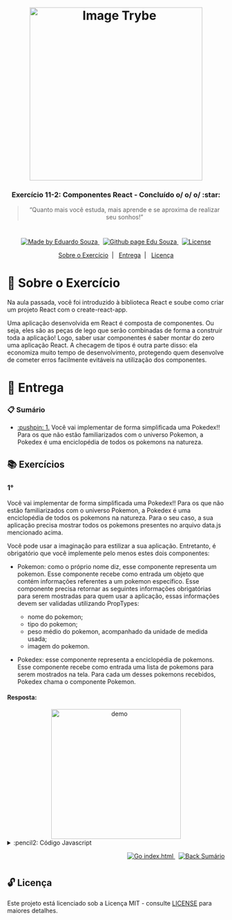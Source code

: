 <h1 align="center">
    <img alt="Image Trybe" src="https://i.ibb.co/d4W2x4g/trybe.png" width="400px" />
</h1>

<h3 align="center">
  Exercício 11-2: Componentes React - Concluído o/ o/ o/ :star:
</h3>

<blockquote align="center">“Quanto mais você estuda, mais aprende e se aproxima de realizar seu sonhos!”</blockquote>

<h1></h1>

<p align="center">

  <a href="https://www.linkedin.com/in/eduardosouzaprogrammer/">
    <img alt="Made by Eduardo Souza" src="https://img.shields.io/badge/made%20by-Edu%20Souza-%23F8952D">
  </a>&nbsp;

 <a href="https://edusouza-programmer.github.io/">
<img alt="Github page Edu Souza " src="https://img.shields.io/badge/Github%20page-Edu_Souza-orange">
</a>&nbsp;

  <a href="LICENSE" >
    <img alt="License" src="https://img.shields.io/badge/license-MIT-%23F8952D">
  </a>

</p>

<p align="center">
  <a href="#rocket-Sobre-o-Exercício">Sobre o Exercício</a>&nbsp;&nbsp;|&nbsp;&nbsp;
  <a href="#postbox-Entrega">Entrega</a>&nbsp;&nbsp;|&nbsp;&nbsp;
  <a href="#unlock-Licença">Licença</a>
</p>

# :rocket: Sobre o Exercício

Na aula passada, você foi introduzido à biblioteca React e soube como criar um projeto React com o create-react-app.

Uma aplicação desenvolvida em React é composta de componentes. Ou seja, eles são as peças de lego que serão combinadas de forma a construir toda a aplicação! Logo, saber usar componentes é saber montar do zero uma aplicação React. A checagem de tipos é outra parte disso: ela economiza muito tempo de desenvolvimento, protegendo quem desenvolve de cometer erros facilmente evitáveis na utilização dos componentes.

# :postbox: Entrega

### :clipboard: Sumário

- <p><a href="#1"> :pushpin: 1.</a> Você vai implementar de forma simplificada uma Pokedex!! Para os que não estão familiarizados com o universo Pokemon, a Pokedex é uma enciclopédia de todos os pokemons na natureza.</p>

## :books: Exercícios

### 1°

Você vai implementar de forma simplificada uma Pokedex!! Para os que não estão familiarizados com o universo Pokemon, a Pokedex é uma enciclopédia de todos os pokemons na natureza. Para o seu caso, a sua aplicação precisa mostrar todos os pokemons presentes no arquivo data.js mencionado acima.

Você pode usar a imaginação para estilizar a sua aplicação. Entretanto, é obrigatório que você implemente pelo menos estes dois componentes:

- Pokemon: como o próprio nome diz, esse componente representa um pokemon. Esse componente recebe como entrada um objeto que contém informações referentes a um pokemon específico. Esse componente precisa retornar as seguintes informações obrigatórias para serem mostradas para quem usar a aplicação, essas informações devem ser validadas utilizando PropTypes:
  
  - nome do pokemon;
  - tipo do pokemon;
  - peso médio do pokemon, acompanhado da unidade de medida usada;
  - imagem do pokemon.
  
- Pokedex: esse componente representa a enciclopédia de pokemons. Esse componente recebe como entrada uma lista de pokemons para serem mostrados na tela. Para cada um desses pokemons recebidos, Pokedex chama o componente Pokemon.

#### Resposta:

<div align="center">
  <img src="https://course.betrybe.com//front-end/react/components/my-pokedex-project.gif" alt="demo" height="300">
</div>

<details>
 <summary> :pencil2: Código Javascript</summary>

```js
// index.js
import React from 'react';
import ReactDOM from 'react-dom';
import App from './components/app';
import reportWebVitals from './reportWebVitals';

ReactDOM.render(
  <React.StrictMode>
    <App />
  </React.StrictMode>,
  document.getElementById('root')
);

// If you want to start measuring performance in your app, pass a function
// to log results (for example: reportWebVitals(console.log))
// or send to an analytics endpoint. Learn more: https://bit.ly/CRA-vitals
reportWebVitals();

// app.js
import dataPokemons from '../DB_pokemons/data';
import Pokedex from './pokedex';

import '../styles/app.css';

export default function App() {
  return (
    <div className="conteinerApp">
      <h1>My Pokedex!</h1>
      <Pokedex pokemons={dataPokemons} />
    </div>
  );
}

// pokedex.js
import React from 'react';
import Pokemon from './pokemon';

import '../styles/pokedex.css';

export default class Pokedex extends React.Component {
  render() {
    return (
      <div className="container-Pokedex">
        {this.props.pokemons.map(pokemon => {
          // console.log(<Pokemon key={pokemon.id} pokemon={pokemon} />);
          return <Pokemon key={pokemon.id} pokemon={pokemon} />;
        })}
      </div>
    );
  }
}

// pokemon.js
import React from 'react';
import PropTypes from 'prop-types';

import '../styles/pokemon.css';

export default class Pokemon extends React.Component {
  render() {
    const { name, type, averageWeight, image } = this.props.pokemon;
    return (
      <div className="container-Pokemon">
        <div>
          <p>Nome: {name}</p>
          <p>Tipo: {type}</p>
          <p>{`Peso: ${averageWeight.value}${averageWeight.measurementUnit}`}</p>
        </div>
        <img src={image} alt={`${name} imagem pokemon`} />
      </div>
    );
  }
}

Pokemon.propTypes = {
  pokemon: PropTypes.shape({
    name: PropTypes.string,
    type: PropTypes.string,
    averageWeight: PropTypes.shape({
      measurementUnit: PropTypes.string,
      value: PropTypes.number,
    }),
    image: PropTypes.string,
  }).isRequired,
};

```

</details>

<p align="right">
   <a href="https://edusouza-programmer.github.io/Trybe_Exercicio_11-2_Edu_Souza">
    <img alt="Go index.html" src="https://img.shields.io/badge/Go-app_react-orange">
    </a>&nbsp;
    <a href="#clipboard-Sumário">
    <img alt="Back Sumário" src="https://img.shields.io/badge/Back-Sum%C3%A1rio-orange">
  </a>
</p>

#

## :unlock: Licença

Este projeto está licenciado sob a Licença MIT - consulte [LICENSE](https://opensource.org/licenses/MIT) para maiores detalhes.
